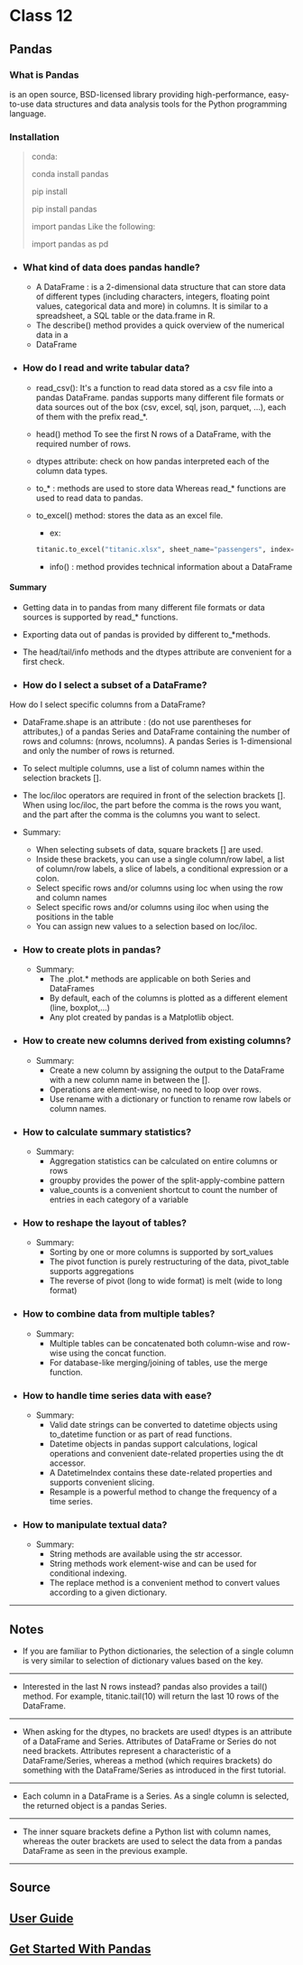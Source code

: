 # Class 12

## Pandas

### What is Pandas

 is an open source, BSD-licensed library providing high-performance,
 easy-to-use data structures and data analysis tools for the Python
 programming language.

### Installation

> conda:
>
> conda install pandas
>
> pip install
>
> pip install pandas
>
> import pandas Like the following:
>
> import pandas as pd
>

* ### What kind of data does pandas handle?

  * A DataFrame : is a 2-dimensional data structure that can store data of
  different types (including characters, integers, floating point values,
  categorical data and more) in columns. It is similar to a spreadsheet,
a SQL table or the data.frame in R.
  * The describe() method provides a quick overview of the numerical data in a
  * DataFrame

* ### How do I read and write tabular data?

  * read_csv(): It's a function to read data stored as a csv file into a pandas
  DataFrame. pandas supports many different file formats or data sources out
  of the box (csv, excel, sql, json, parquet, …), each of them with the prefix
  read_*.
  * head() method To see the first N rows of a DataFrame, with the required number
  of rows.
  * dtypes attribute: check on how pandas interpreted each of the
  column data types.
  * to_* :  methods are used to store data Whereas read_* functions are used to
  read data to pandas.
  * to_excel() method: stores the data as an excel file.
    * ex:

    ```python
    titanic.to_excel("titanic.xlsx", sheet_name="passengers", index=False)
    ```

    * info() : method provides technical information about a DataFrame

#### Summary

* Getting data in to pandas from many different file formats or data sources
is supported by read_* functions.

* Exporting data out of pandas is provided by different to_*methods.

* The head/tail/info methods and the dtypes attribute are convenient for a
first check.

* ### How do I select a subset of a DataFrame?

How do I select specific columns from a DataFrame?

* DataFrame.shape is an attribute : (do not use parentheses for attributes,)
of a pandas Series and DataFrame containing the number of rows and columns:
(nrows, ncolumns). A pandas Series is 1-dimensional and only the number of
rows is returned.
* To select multiple columns, use a list of column names within the selection
brackets [].
* The loc/iloc operators are required in front of the selection brackets [].
When using loc/iloc, the part before the comma is the rows you want, and the
part after the comma is the columns you want to select.
* Summary:
  * When selecting subsets of data, square brackets [] are used.
  * Inside these brackets, you can use a single column/row label, a list of
  column/row labels, a slice of labels, a conditional expression or a colon.
  * Select specific rows and/or columns using loc when using the row and column
  names
  * Select specific rows and/or columns using iloc when using the positions in
  the table
  * You can assign new values to a selection based on loc/iloc.

* ### How to create plots in pandas?

  * Summary:
    * The .plot.* methods are applicable on both Series and DataFrames
    * By default, each of the columns is plotted as a different element
      (line, boxplot,…)
    * Any plot created by pandas is a Matplotlib object.

* ### How to create new columns derived from existing columns?

  * Summary:
    * Create a new column by assigning the output to the DataFrame with
      a new column name in between the [].
    * Operations are element-wise, no need to loop over rows.
    * Use rename with a dictionary or function to rename row labels or
      column names.

* ### How to calculate summary statistics?

  * Summary:
    * Aggregation statistics can be calculated on entire columns or rows  
    * groupby provides the power of the split-apply-combine pattern
    * value_counts is a convenient shortcut to count the number of entries
    in each category of a variable

* ### How to reshape the layout of tables?

  * Summary:
    * Sorting by one or more columns is supported by sort_values
    * The pivot function is purely restructuring of the data, pivot_table supports aggregations
    * The reverse of pivot (long to wide format) is melt (wide to long format)

* ### How to combine data from multiple tables?

  * Summary:
    * Multiple tables can be concatenated both column-wise and row-wise using the concat function.
    * For database-like merging/joining of tables, use the merge function.

* ### How to handle time series data with ease?

  * Summary:
    * Valid date strings can be converted to datetime objects using to_datetime
    function or as part of read functions.
    * Datetime objects in pandas support calculations, logical operations and
    convenient date-related properties using the dt accessor.
    * A DatetimeIndex contains these date-related properties and supports
    convenient slicing.
    * Resample is a powerful method to change the frequency of a time series.

* ### How to manipulate textual data?

  * Summary:
    * String methods are available using the str accessor.
    * String methods work element-wise and can be used for conditional indexing.
    * The replace method is a convenient method to convert values according to
    a given dictionary.

---

## Notes

* If you are familiar to Python dictionaries, the selection of
a single column is very similar to selection of dictionary values
based on the key.

---

* Interested in the last N rows instead? pandas also provides a tail()
method. For example, titanic.tail(10) will return the last 10 rows of the
DataFrame.

---

* When asking for the dtypes, no brackets are used! dtypes is an attribute of
a DataFrame and Series. Attributes of DataFrame or Series do not need brackets.
Attributes represent a characteristic of a DataFrame/Series, whereas a method
(which requires brackets) do something with the DataFrame/Series as introduced
in the first tutorial.

---

* Each column in a DataFrame is a Series. As a single column is selected, the
returned object is a pandas Series.

---

* The inner square brackets define a Python list with column names,
whereas the outer brackets are used to select the data from a pandas
DataFrame as seen in the previous example.

---

## Source

## [User Guide](https://pandas.pydata.org/pandas-docs/stable/user_guide/10min.html)

## [Get Started With Pandas](https://pandas.pydata.org/pandas-docs/stable/getting_started/intro_tutorials/index.html)
